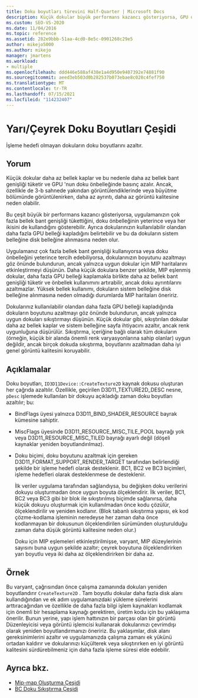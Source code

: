 ```yaml
---
title: Doku boyutları türevini Half-Quarter | Microsoft Docs
description: Küçük dokular büyük performans kazancı gösteriyorsa, GPU doku önbelleğinin bellek bant genişliği baskısı veya verimsiz kullanımı önerilir. Doku boyutlarını daha küçük hale getirmeyi düşünün.
ms.custom: SEO-VS-2020
ms.date: 11/04/2016
ms.topic: reference
ms.assetid: 282e9bbb-51aa-4cd0-8e5c-0901268c29e5
author: mikejo5000
ms.author: mikejo
manager: jmartens
ms.workload:
- multiple
ms.openlocfilehash: ddd446e588af438e1a4d950e9407392e74881f90
ms.sourcegitcommit: aeed3eb503d0b282537b073ebae8c028c4fef750
ms.translationtype: MT
ms.contentlocale: tr-TR
ms.lasthandoff: 07/15/2021
ms.locfileid: "114232407"
---
```

# <a name="halfquarter-texture-dimensions-variant"></a>Yarı/Çeyrek Doku Boyutları Çeşidi
İşleme hedefi olmayan dokuların doku boyutlarını azaltır.

## <a name="interpretation"></a>Yorum
 Küçük dokular daha az bellek kaplar ve bu nedenle daha az bellek bant genişliği tüketir ve GPU 'nun doku önbelleğinde basınç azalır. Ancak, özellikle de 3-b sahnede yakından görüntülendiklerinde veya büyütme bölümünde görüntülenirken, daha az ayrıntı, daha az görüntü kalitesine neden olabilir.

 Bu çeşit büyük bir performans kazancı gösteriyorsa, uygulamanızın çok fazla bellek bant genişliği tükettiğini, doku önbelleğinin yeterince veya her ikisini de kullandığını gösterebilir. Ayrıca dokularınızın kullanılabilir olandan daha fazla GPU belleği kapladığını belirtebilir ve bu da dokuların sistem belleğine disk belleğine alınmasına neden olur.

 Uygulamanız çok fazla bellek bant genişliği kullanıyorsa veya doku önbelleğini yeterince tercih edebiliyorsa, dokularınızın boyutunu azaltmayı göz önünde bulundurun, ancak yalnızca uygun dokular için MIP haritalarını etkinleştirmeyi düşünün. Daha küçük dokulara benzer şekilde, MIP eşlenmiş dokular, daha fazla GPU belleği kaplamakla birlikte daha az bellek bant genişliği tüketir ve önbellek kullanımını artırabilir, ancak doku ayrıntılarını azaltmazlar. Yüksek bellek kullanımı, dokuların sistem belleğine disk belleğine alınmasına neden olmadığı durumlarda MIP haritaları öneririz.

 Dokularınız kullanılabilir olandan daha fazla GPU belleği kapladığında dokuların boyutunu azaltmayı göz önünde bulundurun, ancak yalnızca uygun dokuları sıkıştırmayı düşünün. Küçük dokular gibi, sıkıştırılan dokular daha az bellek kaplar ve sistem belleğine sayfa ihtiyacını azaltır, ancak renk uygunluğuna düşürülür. Sıkıştırma, içeriğine bağlı olarak tüm dokuların (örneğin, küçük bir alanda önemli renk varyasyonlarına sahip olanlar) uygun değildir, ancak birçok dokuda sıkıştırma, boyutlarını azaltmadan daha iyi genel görüntü kalitesini koruyabilir.

## <a name="remarks"></a>Açıklamalar
 Doku boyutları, `ID3D11Device::CreateTexture2D` kaynak dokusu oluşturan her çağrıda azaltılır. Özellikle, geçirilen D3D11_TEXTURE2D_DESC nesne, `pDesc` işlemede kullanılan bir dokuyu açıkladığı zaman doku boyutları azaltılır; bu:

- BindFlags üyesi yalnızca D3D11_BIND_SHADER_RESOURCE bayrak kümesine sahiptir.

- MiscFlags üyesinde D3D11_RESOURCE_MISC_TILE_POOL bayrağı yok veya D3D11_RESOURCE_MISC_TILED bayrağı ayarlı değil (döşeli kaynaklar yeniden boyutlandırılmaz).

- Doku biçimi, doku boyutunu azaltmak için gereken D3D11_FORMAT_SUPPORT_RENDER_TARGET tarafından belirlendiği şekilde bir işleme hedefi olarak desteklenir. BC1, BC2 ve BC3 biçimleri, işleme hedefleri olarak desteklenmese de desteklenir.

  İlk veriler uygulama tarafından sağlandıysa, bu değişken doku verilerini dokuyu oluşturmadan önce uygun boyuta ölçeklendirir. İlk veriler, BC1, BC2 veya BC3 gibi bir blok ile sıkıştırılmış biçimde sağlanırsa, daha küçük dokuyu oluşturmak için kullanılmadan önce kodu çözülür, ölçeklendirilir ve yeniden kodlanır. (Blok tabanlı sıkıştırma yapısı, ek kod çözme-kodlama işleminin neredeyse her zaman daha önce kodlanmayan bir dokusunun ölçeklendirilen sürümünden oluşturulduğu zaman daha düşük görüntü kalitesine neden olur.)

  Doku için MIP eşlemeleri etkinleştirilmişse, varyant, MIP düzeylerinin sayısını buna uygun şekilde azaltır; çeyrek boyutuna ölçeklendirirken yarı boyutlu veya iki daha az ölçeklendirirken bir daha az.

## <a name="example"></a>Örnek
 Bu varyant, çağrısından önce çalışma zamanında dokuları yeniden boyutlandırır `CreateTexture2D` . Tam boyutlu dokular daha fazla disk alanı kullandığından ve ek adım uygulamanızdaki yükleme sürelerini arttıracağından ve özellikle de daha fazla bilgi işlem kaynakları kodlamak için önemli bir hesaplama kaynağı gerektiren, üretim kodu için bu yaklaşıma önerilir. Bunun yerine, yapı işlem hattınızın bir parçası olan bir görüntü Düzenleyicisi veya görüntü işlemcisi kullanarak dokularınızı çevrimdışı olarak yeniden boyutlandırmanızı öneririz. Bu yaklaşımlar, disk alanı gereksinimlerini azaltır ve uygulamanızda çalışma zamanı ek yükünü ortadan kaldırır ve dokularınızı küçülterek veya sıkıştırırken en iyi görüntü kalitesini sürdürebilmeniz için daha fazla işleme süresi elde edebilir.

## <a name="see-also"></a>Ayrıca bkz.
- [Mip-map Oluşturma Çeşidi](mip-map-generation-variant.md)
- [BC Doku Sıkıştırma Çeşidi](bc-texture-compression-variant.md)